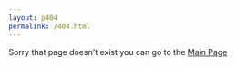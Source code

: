 ```yaml
---
layout: p404
permalink: /404.html
---
```


<div class="container404"></div>
<!--![Page not found](/images/404_pageNotFound.jpg){:class="img-responsive"}-->

<div class="a-page">
    Sorry that page doesn't exist you can go to the <a href="/">Main Page</a>
</div>
